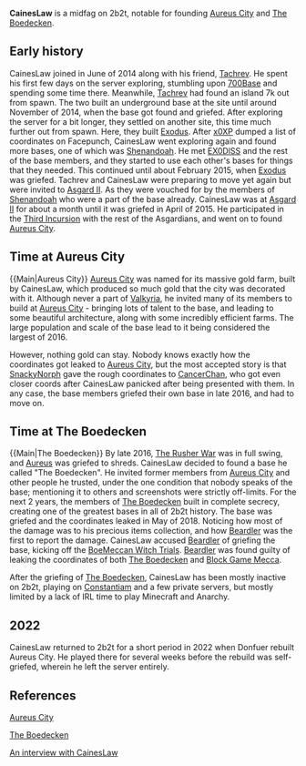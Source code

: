 **CainesLaw** is a midfag on 2b2t, notable for founding [Aureus City](https://2b2t.miraheze.org/wiki/Aureus_City) and [The Boedecken](https://2b2t.miraheze.org/wiki/The_Boedecken).

## Early history
CainesLaw joined in June of 2014 along with his friend, [Tachrev](https://2b2t.miraheze.org/wiki/Tachrev). He spent his first few days on the server exploring, stumbling upon [700Base](https://2b2t.miraheze.org/wiki/700Base) and spending some time there. Meanwhile, [Tachrev](https://2b2t.miraheze.org/wiki/Tachrev) had found an island 7k out from spawn. The two built an underground base at the site until around November of 2014, when the base got found and griefed. After exploring the server for a bit longer, they settled on another site, this time much further out from spawn. Here, they built [Exodus](https://2b2t.miraheze.org/wiki/Exodus_(base)). After [x0XP](https://2b2t.miraheze.org/wiki/x0XP) dumped a list of coordinates on Facepunch, CainesLaw went exploring again and found more bases, one of which was [Shenandoah](https://2b2t.miraheze.org/wiki/Shenandoah). He met [EX0DlSS](https://2b2t.miraheze.org/wiki/EX0DlSS) and the rest of the base members, and they started to use each other's bases for things that they needed. This continued until about February 2015, when [Exodus](https://2b2t.miraheze.org/wiki/Exodus_(base)) was griefed. Tachrev and CainesLaw were preparing to move yet again but were invited to [Asgard II](https://2b2t.miraheze.org/wiki/Asgard_II). As they were vouched for by the members of [Shenandoah](https://2b2t.miraheze.org/wiki/Shenandoah) who were a part of the base already. CainesLaw was at [Asgard II](https://2b2t.miraheze.org/wiki/Asgard_II) for about a month until it was griefed in April of 2015. He participated in the [Third Incursion](https://2b2t.miraheze.org/wiki/Third_Incursion) with the rest of the Asgardians, and went on to found [Aureus City](https://2b2t.miraheze.org/wiki/Aureus_City).

## Time at Aureus City
{{Main|Aureus City}}
[Aureus City](https://2b2t.miraheze.org/wiki/Aureus_City) was named for its massive gold farm, built by CainesLaw, which produced so much gold that the city was decorated with it. Although never a part of [Valkyria](https://2b2t.miraheze.org/wiki/Valkyria), he invited many of its members to build at [Aureus City](https://2b2t.miraheze.org/wiki/Aureus_City) - bringing lots of talent to the base, and leading to some beautiful architecture, along with some incredibly efficient farms. The large population and scale of the base lead to it being considered the largest of 2016.

However, nothing gold can stay. Nobody knows exactly how the coordinates got leaked to [Aureus City](https://2b2t.miraheze.org/wiki/Aureus_City), but the most accepted story is that [SnackyNorph](https://2b2t.miraheze.org/wiki/SnackyNorph) gave the rough coordinates to [CancerChan](https://2b2t.miraheze.org/wiki/CancerChan), who got even closer coords after CainesLaw panicked after being presented with them. In any case, the base members griefed their own base in late 2016, and had to move on.

## Time at The Boedecken
{{Main|The Boedecken}}
By late 2016, [The Rusher War](https://2b2t.miraheze.org/wiki/The_Rusher_War) was in full swing, and [Aureus](https://2b2t.miraheze.org/wiki/Aureus_City) was griefed to shreds. CainesLaw decided to found a base he called "The Boedecken". He invited former members from [Aureus City](https://2b2t.miraheze.org/wiki/Aureus_City) and other people he trusted, under the one condition that nobody speaks of the base; mentioning it to others and screenshots were strictly off-limits. For the next 2 years, the members of [The Boedecken](https://2b2t.miraheze.org/wiki/The_Boedecken) built in complete secrecy, creating one of the greatest bases in all of 2b2t history. The base was griefed and the coordinates leaked in May of 2018. Noticing how most of the damage was to his precious items collection, and how [Beardler](https://2b2t.miraheze.org/wiki/Beardler) was the first to report the damage. CainesLaw accused [Beardler](https://2b2t.miraheze.org/wiki/Beardler) of griefing the base, kicking off the [BoeMeccan Witch Trials](https://2b2t.miraheze.org/wiki/BoeMeccan_Witch_Trials). [Beardler](https://2b2t.miraheze.org/wiki/Beardler) was found guilty of leaking the coordinates of both [The Boedecken](https://2b2t.miraheze.org/wiki/The_Boedecken) and [Block Game Mecca](https://2b2t.miraheze.org/wiki/Block_Game_Mecca).

After the griefing of [The Boedecken](https://2b2t.miraheze.org/wiki/The_Boedecken), CainesLaw has been mostly inactive on 2b2t, playing on [Constantiam](https://2b2t.miraheze.org/wiki/Constantiam) and a few private servers, but mostly limited by a lack of IRL time to play Minecraft and Anarchy.

## 2022
CainesLaw returned to 2b2t for a short period in 2022 when Donfuer rebuilt Aureus City. He played there for several weeks before the rebuild was self-griefed, wherein he left the server entirely.

## References
[Aureus City](https://2b2t.miraheze.org/wiki/Aureus_City)

[The Boedecken](https://2b2t.miraheze.org/wiki/The_Boedecken)

[An interview with CainesLaw](https://2b2t.miraheze.org/wiki/File:TheHistoryOfExodus.png)
<br />